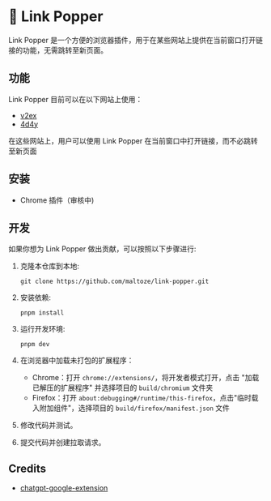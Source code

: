 # 🌟 Link Popper

Link Popper 是一个方便的浏览器插件，用于在某些网站上提供在当前窗口打开链接的功能，无需跳转至新页面。

## 功能

Link Popper 目前可以在以下网站上使用：

- [v2ex](https://v2ex.com)
- [4d4y](https://4d4y.com)

在这些网站上，用户可以使用 Link Popper 在当前窗口中打开链接，而不必跳转至新页面

## 安装

- Chrome 插件（审核中)

## 开发

如果你想为 Link Popper 做出贡献，可以按照以下步骤进行:

1. 克隆本仓库到本地:

   ```
   git clone https://github.com/maltoze/link-popper.git
   ```

2. 安装依赖:

   ```
   pnpm install
   ```

3. 运行开发环境:

   ```
   pnpm dev
   ```


4. 在浏览器中加载未打包的扩展程序：

   - Chrome：打开 `chrome://extensions/`，将开发者模式打开，点击 "加载已解压的扩展程序" 并选择项目的 `build/chromium` 文件夹
   - Firefox：打开 `about:debugging#/runtime/this-firefox`，点击"临时载入附加组件"，选择项目的 `build/firefox/manifest.json` 文件 

5. 修改代码并测试。

6. 提交代码并创建拉取请求。

## Credits
- [chatgpt-google-extension](https://github.com/wong2/chatgpt-google-extension)